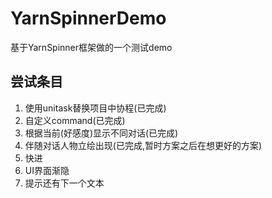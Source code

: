 # YarnSpinnerDemo
基于YarnSpinner框架做的一个测试demo

## 尝试条目
1. 使用unitask替换项目中协程(已完成)
2. 自定义command(已完成)
3. 根据当前(好感度)显示不同对话(已完成)
4. 伴随对话人物立绘出现(已完成,暂时方案之后在想更好的方案)
5. 快进
6. UI界面渐隐
7. 提示还有下一个文本
